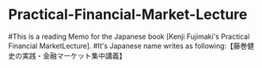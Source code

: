 # Practical-Financial-Market-Lecture
#This is a reading Memo for the Japanese book [Kenji Fujimaki's Practical Financial MarketLecture].
#It's Japanese name writes as following:【藤巻健史の実践・金融マーケット集中講義】
